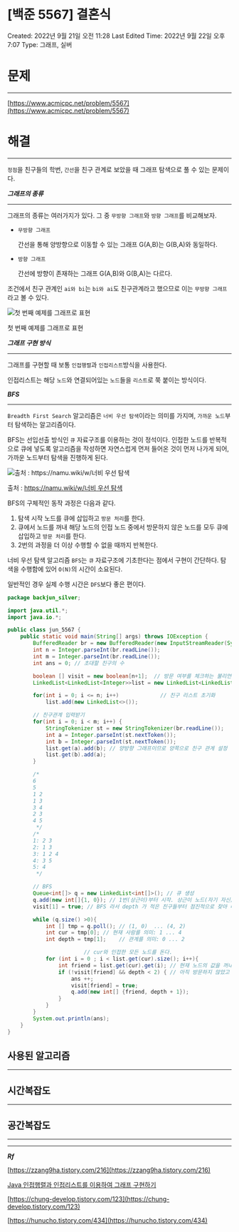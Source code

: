 # [백준 5567] 결혼식

Created: 2022년 9월 21일 오전 11:28
Last Edited Time: 2022년 9월 22일 오후 7:07
Type: 그래프, 실버

# 문제

---

[https://www.acmicpc.net/problem/5567](https://www.acmicpc.net/problem/5567)

# 해결

---

`정점`을 친구들의 학번, `간선`을 친구 관계로 보았을 때 그래프 탐색으로 풀 수 있는 문제이다.

***그래프의 종류***

---

그래프의 종류는 여러가지가 있다. 그 중 `무방향 그래프`와 `방향 그래프`를 비교해보자.

- `무방향 그래프`
    
    간선을 통해 양방향으로 이동할 수 있는 그래프
    G(A,B)는 G(B,A)와 동일하다.
    
- `방향 그래프`
    
    간선에 방향이 존재하는 그래프
    G(A,B)와 G(B,A)는 다르다.
    

조건에서 친구 관계인 `ai와 bi`는 `bi와 ai`도 친구관계라고 했으므로 이는 `무방향 그래프`라고 볼 수 있다. 

![첫 번째 예제를 그래프로 표현](%5B%E1%84%87%E1%85%A2%E1%86%A8%E1%84%8C%E1%85%AE%E1%86%AB%205567%5D%20%E1%84%80%E1%85%A7%E1%86%AF%E1%84%92%E1%85%A9%E1%86%AB%E1%84%89%E1%85%B5%E1%86%A8%20e964fe133d63481e946a414d5b7b43b7/Untitled.png)

첫 번째 예제를 그래프로 표현

***그래프 구현 방식***

---

그래프를 구현할 때 보통 `인접행렬`과 `인접리스트`방식을 사용한다.

인접리스트는 해당 `노드`와 연결되어있는 `노드`들을 `리스트`로 쭉 붙이는 방식이다.

***BFS***

---

`Breadth First Search` 알고리즘은 `너비 우선 탐색`이라는 의미를 가지며, `가까운 노드`부터 탐색하는 알고리즘이다. 

BFS는 선입선출 방식인 `큐` 자료구조를 이용하는 것이 정석이다. 인접한 노드를 반복적으로 큐에 넣도록 알고리즘을 작성하면 자연스럽게 먼저 들어온 것이 먼저 나가게 되어, 가까운 노드부터 탐색을 진행하게 된다. 

![출처 : [https://namu.wiki/w/너비 우선 탐색](https://namu.wiki/w/%EB%84%88%EB%B9%84%20%EC%9A%B0%EC%84%A0%20%ED%83%90%EC%83%89)](%5B%E1%84%87%E1%85%A2%E1%86%A8%E1%84%8C%E1%85%AE%E1%86%AB%205567%5D%20%E1%84%80%E1%85%A7%E1%86%AF%E1%84%92%E1%85%A9%E1%86%AB%E1%84%89%E1%85%B5%E1%86%A8%20e964fe133d63481e946a414d5b7b43b7/1fe9246903b78fae07577b243a0b22791e02cb39640d5cbaae10d9849343b4ea6f162a9a677a5892fbf7819abd4ef7221ebd3608849cfb66793411fb5e64395161278bcb7eac84223c06148fd1dd79d257be.gif)

출처 : [https://namu.wiki/w/너비 우선 탐색](https://namu.wiki/w/%EB%84%88%EB%B9%84%20%EC%9A%B0%EC%84%A0%20%ED%83%90%EC%83%89)

BFS의 구체적인 동작 과정은 다음과 같다.

1. 탐색 시작 노드를 큐에 삽입하고 `방문 처리`를 한다.
2. 큐에서 노드를 꺼내 해당 노드의 인접 노드 중에서 방문하지 않은 노드를 모두 큐에 삽입하고 `방문 처리`를 한다.
3. 2번의 과정을 더 이상 수행할 수 없을 때까지 반복한다. 

너비 우선 탐색 알고리즘 `BFS`는 `큐` 자료구조에 기초한다는 점에서 구현이 간단하다. 탐색을 수행함에 있어 `O(N)`의 시간이 소요된다. 

일반적인 경우 실제 수행 시간은 `DFS`보다 좋은 편이다. 

```java
package backjun_silver;

import java.util.*;
import java.io.*;

public class jun_5567 {
    public static void main(String[] args) throws IOException {
        BufferedReader br = new BufferedReader(new InputStreamReader(System.in));
        int n = Integer.parseInt(br.readLine());
        int m = Integer.parseInt(br.readLine());
        int ans = 0; // 초대할 친구의 수 

        boolean [] visit = new boolean[n+1];  // 방문 여부를 체크하는 불리언 배열 생성.
        LinkedList<LinkedList<Integer>>list = new LinkedList<LinkedList<Integer>>(); // 인접리스트 생성

        for(int i = 0; i <= n; i++)	            // 친구 리스트 초기화
            list.add(new LinkedList<>());

        // 친구관계 입력받기
        for(int i = 0; i < m; i++) {
            StringTokenizer st = new StringTokenizer(br.readLine());
            int a = Integer.parseInt(st.nextToken());
            int b = Integer.parseInt(st.nextToken());
            list.get(a).add(b); // 양방향 그래프이므로 양쪽으로 친구 관계 설정
            list.get(b).add(a);
        }

        /*
        6
        5
        1 2
        1 3
        3 4
        2 3
        4 5
         */
        /*
        1: 2 3
        2: 1 3
        3: 1 2 4
        4: 3 5
        5: 4
         */

        // BFS
        Queue<int[]> q = new LinkedList<int[]>(); // 큐 생성
        q.add(new int[]{1, 0}); // 1번(상근이)부터 시작. 상근이 노드(자기 자신)와 상근이 노드와의 관계(depth) >> 친구의 친구의 친구는 초대하면 안되니까 이걸로 체크
        visit[1] = true; // BFS 라서 depth 가 적은 친구들부터 점진적으로 찾아 나감

        while (q.size() >0){
            int [] tmp = q.poll(); // (1, 0)  ... (4, 2)
            int cur = tmp[0]; // 현재 사람를 의미: 1 ... 4
            int depth = tmp[1];    // 관계를 의미: 0 ... 2

						// cur와 인접한 모든 노드를 돈다.
            for (int i = 0 ; i < list.get(cur).size(); i++){ 
                int friend = list.get(cur).get(i); // 현재 노드의 값을 꺼내 friend에 저장
                if (!visit[friend] && depth < 2) { // 아직 방문하지 않았고 depth가 2미만이면 초대할 친구로 체크, 방문체크도 진행 
                    ans ++;
                    visit[friend] = true;
                    q.add(new int[] {friend, depth + 1}); 
                }
            }
        }
        System.out.println(ans);
    }
}
```

## 사용된 알고리즘

---

## 시간복잡도

---

## 공간복잡도

---

---

***Rf***

[https://zzang9ha.tistory.com/216](https://zzang9ha.tistory.com/216)

[Java 인접행렬과 인접리스트를 이용하여 그래프 구현하기](https://freestrokes.tistory.com/87)

[https://chung-develop.tistory.com/123](https://chung-develop.tistory.com/123)

[https://hunucho.tistory.com/434](https://hunucho.tistory.com/434)